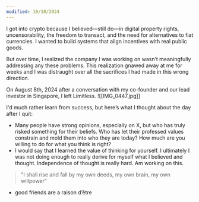 ```yaml
---
modified: 10/10/2024
---
```

I got into crypto because I believed—still do—in digital property rights, uncensorability, the freedom to transact, and the need for alternatives to fiat currencies. I wanted to build systems that align incentives with real public goods. 

But over time, I realized the company I was working on wasn’t meaningfully addressing any these problems. This realization gnawed away at me for weeks and I was distraught over all the sacrifices I had made in this wrong direction. 

On August 8th, 2024 after a conversation with my co-founder and our lead investor in Singapore, I left Limitless.
![[IMG_0447.jpg]]


I'd much rather learn from success, but here’s what I thought about the day after I quit:
- Many people have strong opinions, especially on X, but who has truly risked something for their beliefs. Who has let their professed values constrain and mold them into who they are today? How much are you willing to do for what you think is right?
- I would say that I learned the value of thinking for yourself. I ultimately I was not doing enough to really derive for myself what I believed and thought. Independence of thought is really hard. Am working on this.
> "I shall rise and fall by my own deeds, my own brain, my own willpower"
- good friends are a raison d’être